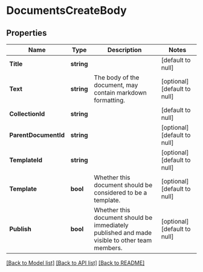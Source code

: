 # DocumentsCreateBody

## Properties
Name | Type | Description | Notes
------------ | ------------- | ------------- | -------------
**Title** | **string** |  | [default to null]
**Text** | **string** | The body of the document, may contain markdown formatting. | [optional] [default to null]
**CollectionId** | **string** |  | [default to null]
**ParentDocumentId** | **string** |  | [optional] [default to null]
**TemplateId** | **string** |  | [optional] [default to null]
**Template** | **bool** | Whether this document should be considered to be a template. | [optional] [default to null]
**Publish** | **bool** | Whether this document should be immediately published and made visible to other team members. | [optional] [default to null]

[[Back to Model list]](../README.md#documentation-for-models) [[Back to API list]](../README.md#documentation-for-api-endpoints) [[Back to README]](../README.md)

